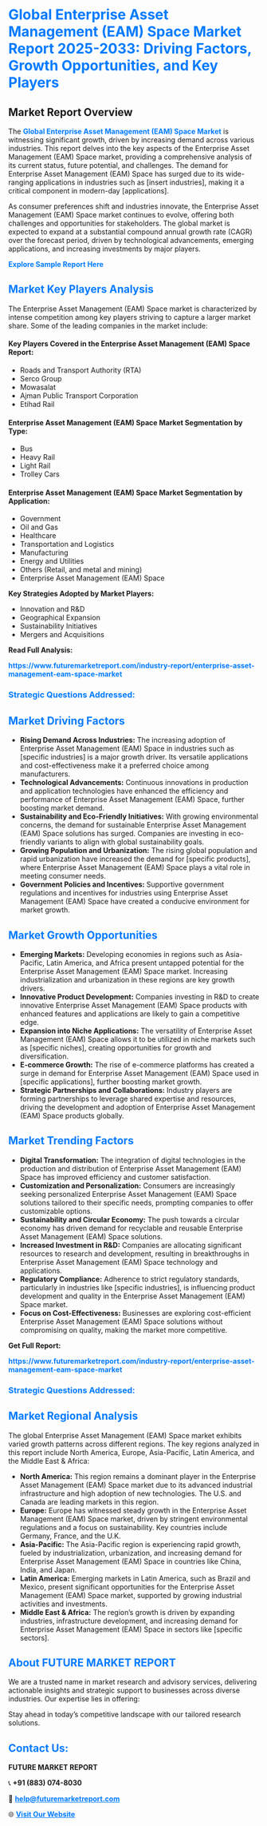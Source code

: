 <h1 style="color: #007BFF;">Global Enterprise Asset Management (EAM) Space Market Report 2025-2033: Driving Factors, Growth Opportunities, and Key Players</h1>

<section id="overview">
<h2>Market Report Overview</h2>
<p>The <a href="https://www.futuremarketreport.com/industry-report/enterprise-asset-management-eam-space-market" style="color: #007BFF; text-decoration: none;"><strong>Global Enterprise Asset Management (EAM) Space Market</strong></a> is witnessing significant growth, driven by increasing demand across various industries. This report delves into the key aspects of the Enterprise Asset Management (EAM) Space market, providing a comprehensive analysis of its current status, future potential, and challenges. The demand for Enterprise Asset Management (EAM) Space has surged due to its wide-ranging applications in industries such as [insert industries], making it a critical component in modern-day [applications].</p>
<p>As consumer preferences shift and industries innovate, the Enterprise Asset Management (EAM) Space market continues to evolve, offering both challenges and opportunities for stakeholders. The global market is expected to expand at a substantial compound annual growth rate (CAGR) over the forecast period, driven by technological advancements, emerging applications, and increasing investments by major players.</p>
</section>

<section id="overview">
<p><a href="https://www.futuremarketreport.com/request-sample/reportId=110890" style="color: #007BFF; text-decoration: none;"><strong>Explore Sample Report Here</strong></a></p>
</section>

<section id="key-players">
<h2 style="color: #007BFF;">Market Key Players Analysis</h2>
<p>The Enterprise Asset Management (EAM) Space market is characterized by intense competition among key players striving to capture a larger market share. Some of the leading companies in the market include:</p>
<h4>Key Players Covered in the Enterprise Asset Management (EAM) Space Report:</h4>
<ul><li>Roads and Transport Authority (RTA)</li><li>Serco Group</li><li>Mowasalat</li><li>Ajman Public Transport Corporation</li><li>Etihad Rail</li></ul>
<h4>Enterprise Asset Management (EAM) Space Market Segmentation by Type:</h4>
<ul><li>Bus</li><li>Heavy Rail</li><li>Light Rail</li><li>Trolley Cars</li></ul>

<h4>Enterprise Asset Management (EAM) Space Market Segmentation by Application:</h4>
<ul><li>Government</li><li>Oil and Gas</li><li>Healthcare</li><li>Transportation and Logistics</li><li>Manufacturing</li><li>Energy and Utilities</li><li>Others (Retail, and metal and mining)</li><li>Enterprise Asset Management (EAM) Space</li></ul>
<p><strong>Key Strategies Adopted by Market Players:</strong></p>
<ul>
<li>Innovation and R&D</li>
<li>Geographical Expansion</li>
<li>Sustainability Initiatives</li>
<li>Mergers and Acquisitions</li>
</ul>
</section>

<section>
<p><strong>Read Full Analysis: </strong></p><a href="https://www.futuremarketreport.com/industry-report/enterprise-asset-management-eam-space-market" style="color: #007BFF; text-decoration: none;"><strong>https://www.futuremarketreport.com/industry-report/enterprise-asset-management-eam-space-market</strong></a>
<h3 style="color: #007BFF;">Strategic Questions Addressed:</h3>
</section>

<section id="driving-factors">
<h2 style="color: #007BFF;">Market Driving Factors</h2>
<ul>
<li><strong>Rising Demand Across Industries:</strong> The increasing adoption of Enterprise Asset Management (EAM) Space in industries such as [specific industries] is a major growth driver. Its versatile applications and cost-effectiveness make it a preferred choice among manufacturers.</li>
<li><strong>Technological Advancements:</strong> Continuous innovations in production and application technologies have enhanced the efficiency and performance of Enterprise Asset Management (EAM) Space, further boosting market demand.</li>
<li><strong>Sustainability and Eco-Friendly Initiatives:</strong> With growing environmental concerns, the demand for sustainable Enterprise Asset Management (EAM) Space solutions has surged. Companies are investing in eco-friendly variants to align with global sustainability goals.</li>
<li><strong>Growing Population and Urbanization:</strong> The rising global population and rapid urbanization have increased the demand for [specific products], where Enterprise Asset Management (EAM) Space plays a vital role in meeting consumer needs.</li>
<li><strong>Government Policies and Incentives:</strong> Supportive government regulations and incentives for industries using Enterprise Asset Management (EAM) Space have created a conducive environment for market growth.</li>
</ul>
</section>

<section id="growth-opportunities">
<h2 style="color: #007BFF;">Market Growth Opportunities</h2>
<ul>
<li><strong>Emerging Markets:</strong> Developing economies in regions such as Asia-Pacific, Latin America, and Africa present untapped potential for the Enterprise Asset Management (EAM) Space market. Increasing industrialization and urbanization in these regions are key growth drivers.</li>
<li><strong>Innovative Product Development:</strong> Companies investing in R&D to create innovative Enterprise Asset Management (EAM) Space products with enhanced features and applications are likely to gain a competitive edge.</li>
<li><strong>Expansion into Niche Applications:</strong> The versatility of Enterprise Asset Management (EAM) Space allows it to be utilized in niche markets such as [specific niches], creating opportunities for growth and diversification.</li>
<li><strong>E-commerce Growth:</strong> The rise of e-commerce platforms has created a surge in demand for Enterprise Asset Management (EAM) Space used in [specific applications], further boosting market growth.</li>
<li><strong>Strategic Partnerships and Collaborations:</strong> Industry players are forming partnerships to leverage shared expertise and resources, driving the development and adoption of Enterprise Asset Management (EAM) Space products globally.</li>
</ul>
</section>

<section id="trending-factors">
<h2 style="color: #007BFF;">Market Trending Factors</h2>
<ul>
<li><strong>Digital Transformation:</strong> The integration of digital technologies in the production and distribution of Enterprise Asset Management (EAM) Space has improved efficiency and customer satisfaction.</li>
<li><strong>Customization and Personalization:</strong> Consumers are increasingly seeking personalized Enterprise Asset Management (EAM) Space solutions tailored to their specific needs, prompting companies to offer customizable options.</li>
<li><strong>Sustainability and Circular Economy:</strong> The push towards a circular economy has driven demand for recyclable and reusable Enterprise Asset Management (EAM) Space solutions.</li>
<li><strong>Increased Investment in R&D:</strong> Companies are allocating significant resources to research and development, resulting in breakthroughs in Enterprise Asset Management (EAM) Space technology and applications.</li>
<li><strong>Regulatory Compliance:</strong> Adherence to strict regulatory standards, particularly in industries like [specific industries], is influencing product development and quality in the Enterprise Asset Management (EAM) Space market.</li>
<li><strong>Focus on Cost-Effectiveness:</strong> Businesses are exploring cost-efficient Enterprise Asset Management (EAM) Space solutions without compromising on quality, making the market more competitive.</li>
</ul>
</section>

<section>
<p><strong>Get Full Report: </strong></p><a href="https://www.futuremarketreport.com/industry-report/enterprise-asset-management-eam-space-market" style="color: #007BFF; text-decoration: none;"><strong>https://www.futuremarketreport.com/industry-report/enterprise-asset-management-eam-space-market</strong></a>
<h3 style="color: #007BFF;">Strategic Questions Addressed:</h3>
</section>


<section id="regional-analysis">
<h2 style="color: #007BFF;">Market Regional Analysis</h2>
<p>The global Enterprise Asset Management (EAM) Space market exhibits varied growth patterns across different regions. The key regions analyzed in this report include North America, Europe, Asia-Pacific, Latin America, and the Middle East & Africa:</p>
<ul>
<li><strong>North America:</strong> This region remains a dominant player in the Enterprise Asset Management (EAM) Space market due to its advanced industrial infrastructure and high adoption of new technologies. The U.S. and Canada are leading markets in this region.</li>
<li><strong>Europe:</strong> Europe has witnessed steady growth in the Enterprise Asset Management (EAM) Space market, driven by stringent environmental regulations and a focus on sustainability. Key countries include Germany, France, and the U.K.</li>
<li><strong>Asia-Pacific:</strong> The Asia-Pacific region is experiencing rapid growth, fueled by industrialization, urbanization, and increasing demand for Enterprise Asset Management (EAM) Space in countries like China, India, and Japan.</li>
<li><strong>Latin America:</strong> Emerging markets in Latin America, such as Brazil and Mexico, present significant opportunities for the Enterprise Asset Management (EAM) Space market, supported by growing industrial activities and investments.</li>
<li><strong>Middle East & Africa:</strong> The region’s growth is driven by expanding industries, infrastructure development, and increasing demand for Enterprise Asset Management (EAM) Space in sectors like [specific sectors].</li>
</ul>
</section>

<footer>
<h2 style="color: #007BFF;">About FUTURE MARKET REPORT</h2>
<p>We are a trusted name in market research and advisory services, delivering actionable insights and strategic support to businesses across diverse industries. Our expertise lies in offering:</p>

<p>Stay ahead in today’s competitive landscape with our tailored research solutions.</p>

<h2 style="color: #007BFF;">Contact Us:</h2>
<p><strong>FUTURE MARKET REPORT</strong></p>
<p>📞 <strong>+91 (883) 074-8030</strong></p>
<p>📧 <strong><a href="mailto:help@futuremarketreport.com" style="color: #007BFF;">help@futuremarketreport.com</a></strong></p>
<p>🌐 <strong><a href="https://www.futuremarketreport.com/" style="color: #007BFF;">Visit Our Website</a></strong></p>
</footer>
